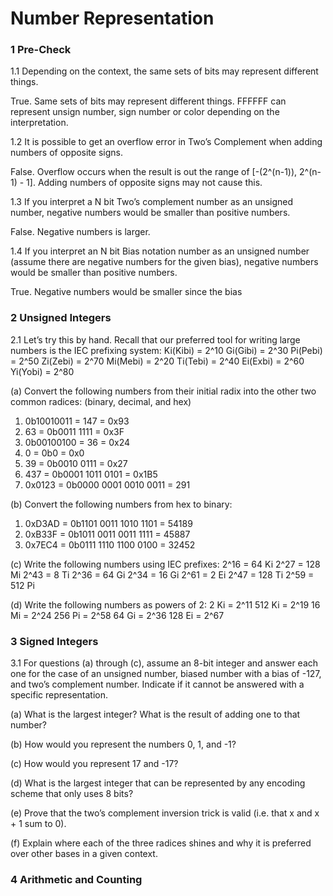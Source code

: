 # Number Representation

### 1 Pre-Check

1.1 Depending on the context, the same sets of bits may represent different things.

True. Same sets of bits may represent different things. FFFFFF can represent unsign number, sign number or color depending on the interpretation.

1.2 It is possible to get an overflow error in Two’s Complement when adding numbers of opposite signs.

False. Overflow occurs when the result is out the range of [-(2^(n-1)), 2^(n-1) - 1]. Adding numbers of opposite signs may not cause this.

1.3 If you interpret a N bit Two’s complement number as an unsigned number, negative numbers would be smaller than positive numbers.

False. Negative numbers is larger.

1.4 If you interpret an N bit Bias notation number as an unsigned number (assume there are negative numbers for the given bias), negative numbers would be smaller than positive numbers.

True. Negative numbers would be smaller since the bias

### 2 Unsigned Integers

2.1 Let’s try this by hand. Recall that our preferred tool for writing large numbers is
the IEC prefixing system:
Ki(Kibi) = 2^10  Gi(Gibi) = 2^30  Pi(Pebi) = 2^50  Zi(Zebi) = 2^70
Mi(Mebi) = 2^20  Ti(Tebi) = 2^40  Ei(Exbi) = 2^60  Yi(Yobi) = 2^80

(a) Convert the following numbers from their initial radix into the other two
common radices: (binary, decimal, and hex)
  1. 0b10010011 = 147  = 0x93
  2. 63 = 0b0011 1111 = 0x3F
  3. 0b00100100 = 36 = 0x24
  4. 0 = 0b0 = 0x0
  5. 39 = 0b0010 0111 = 0x27
  6. 437 = 0b0001 1011 0101 = 0x1B5
  7. 0x0123 = 0b0000 0001 0010 0011 = 291

(b) Convert the following numbers from hex to binary:
  1. 0xD3AD = 0b1101 0011 1010 1101 = 54189
  2. 0xB33F = 0b1011 0011 0011 1111 = 45887
  3. 0x7EC4 = 0b0111 1110 1100 0100 = 32452

(c) Write the following numbers using IEC prefixes:
  2^16 = 64 Ki 
  2^27 = 128 Mi
  2^43 = 8 Ti
  2^36 = 64 Gi
  2^34 = 16 Gi
  2^61 = 2 Ei
  2^47 = 128 Ti
  2^59 = 512 Pi


(d) Write the following numbers as powers of 2:
  2 Ki = 2^11
  512 Ki = 2^19
  16 Mi = 2^24
  256 Pi = 2^58
  64 Gi = 2^36
  128 Ei = 2^67

### 3 Signed Integers

3.1 For questions (a) through (c), assume an 8-bit integer and answer each one for the case of an unsigned number, biased number with a bias of -127, and two’s complement number. Indicate if it cannot be answered with a specific representation.

(a) What is the largest integer? What is the result of adding one to that number?

(b) How would you represent the numbers 0, 1, and -1?

(c) How would you represent 17 and -17?

(d) What is the largest integer that can be represented by any encoding scheme that only uses 8 bits?

(e) Prove that the two’s complement inversion trick is valid (i.e. that x and x + 1 sum to 0).

(f) Explain where each of the three radices shines and why it is preferred over other bases in a given context.

### 4 Arithmetic and Counting
